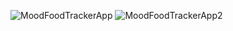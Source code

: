 ![MoodFoodTrackerApp](https://github.com/user-attachments/assets/772ce225-ef85-4963-8167-07032f0fa648)
![MoodFoodTrackerApp2](https://github.com/user-attachments/assets/2949da1b-2e28-4260-bd83-9767d392d905)
